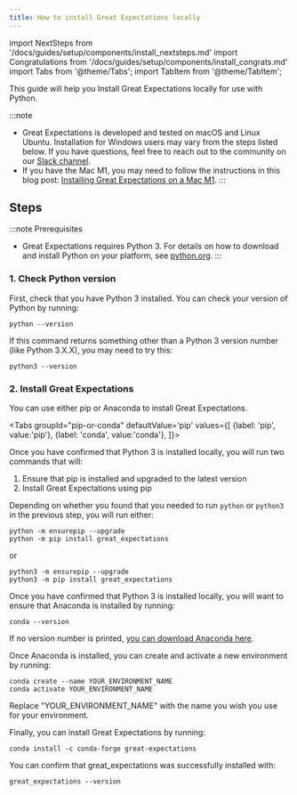 ```yaml
---
title: How to install Great Expectations locally
---
```

import NextSteps from '/docs/guides/setup/components/install_nextsteps.md'
import Congratulations from '/docs/guides/setup/components/install_congrats.md'
import Tabs from '@theme/Tabs';
import TabItem from '@theme/TabItem';

This guide will help you Install Great Expectations locally for use with Python.

:::note
- Great Expectations is developed and tested on macOS and Linux Ubuntu. Installation for Windows users may vary from the steps listed below. If you have questions, feel free to reach out to the community on our [Slack channel](https://greatexpectationstalk.slack.com/join/shared_invite/zt-sugx45gn-SFe_ucDBbfi0FZC0mRNm_A#/shared-invite/email).
- If you have the Mac M1, you may need to follow the instructions in this blog post: [Installing Great Expectations on a Mac M1](https://greatexpectations.io/blog/m-one-mac-instructions/).
:::


## Steps

:::note Prerequisites
- Great Expectations requires Python 3. For details on how to download and install Python on your platform, see [python.org](https://www.python.org/downloads/).
:::

### 1. Check Python version

First, check that you have Python 3 installed. You can check your version of Python by running:

```console
python --version
```

If this command returns something other than a Python 3 version number (like Python 3.X.X), you may need to try this:

```console
python3 --version
```

### 2. Install Great Expectations

You can use either pip or Anaconda to install Great Expectations.

<Tabs
  groupId="pip-or-conda"
  defaultValue='pip'
  values={[
  {label: 'pip', value:'pip'},
  {label: 'conda', value:'conda'},
  ]}>
<TabItem value="pip">

Once you have confirmed that Python 3 is installed locally, you will run two commands that will:

1. Ensure that pip is installed and upgraded to the latest version
2. Install Great Expectations using pip

Depending on whether you found that you needed to run `python` or `python3` in the previous step, you will run either:

```console
python -m ensurepip --upgrade
python -m pip install great_expectations
```

or

```console
python3 -m ensurepip --upgrade
python3 -m pip install great_expectations
```

</TabItem>
<TabItem value="conda">

Once you have confirmed that Python 3 is installed locally, you will want to ensure that Anaconda is installed by running:

```console
conda --version
```

If no version number is printed, [you can download Anaconda here](https://www.anaconda.com/products/individual).

Once Anaconda is installed, you can create and activate a new environment by running:

```console
conda create --name YOUR_ENVIRONMENT_NAME
conda activate YOUR_ENVIRONMENT_NAME
```

Replace "YOUR_ENVIRONMENT_NAME" with the name you wish you use for your environment.

Finally, you can install Great Expectations by running:

```console
conda install -c conda-forge great-expectations
```

</TabItem>
</Tabs>

You can confirm that great_expectations was successfully installed with:

```console
great_expectations --version
```

<Congratulations />